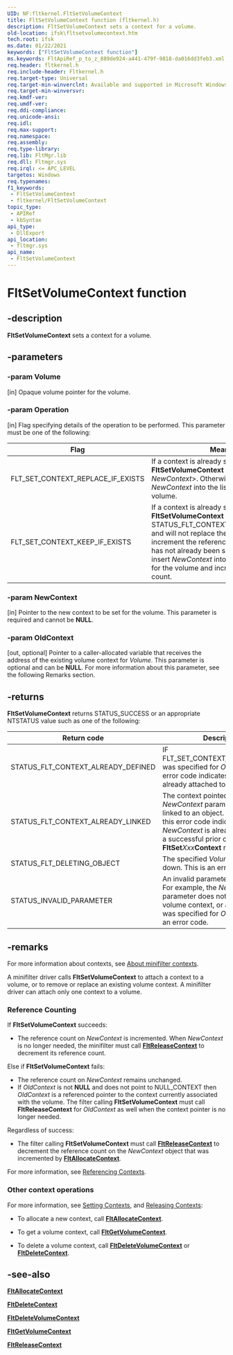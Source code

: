 ```yaml
---
UID: NF:fltkernel.FltSetVolumeContext
title: FltSetVolumeContext function (fltkernel.h)
description: FltSetVolumeContext sets a context for a volume.
old-location: ifsk\fltsetvolumecontext.htm
tech.root: ifsk
ms.date: 01/22/2021
keywords: ["FltSetVolumeContext function"]
ms.keywords: FltApiRef_p_to_z_889de924-a441-479f-9818-da016dd3feb3.xml, FltSetVolumeContext, FltSetVolumeContext function [Installable File System Drivers], fltkernel/FltSetVolumeContext, ifsk.fltsetvolumecontext
req.header: fltkernel.h
req.include-header: Fltkernel.h
req.target-type: Universal
req.target-min-winverclnt: Available and supported in Microsoft Windows 2000 Update Rollup 1 for SP4, Windows XP SP2, Windows Server 2003 SP1, and later operating systems.
req.target-min-winversvr: 
req.kmdf-ver: 
req.umdf-ver: 
req.ddi-compliance: 
req.unicode-ansi: 
req.idl: 
req.max-support: 
req.namespace: 
req.assembly: 
req.type-library: 
req.lib: FltMgr.lib
req.dll: Fltmgr.sys
req.irql: <= APC_LEVEL
targetos: Windows
req.typenames: 
f1_keywords:
 - FltSetVolumeContext
 - fltkernel/FltSetVolumeContext
topic_type:
 - APIRef
 - kbSyntax
api_type:
 - DllExport
api_location:
 - fltmgr.sys
api_name:
 - FltSetVolumeContext
---
```


# FltSetVolumeContext function

## -description

**FltSetVolumeContext** sets a context for a volume.

## -parameters

### -param Volume

[in] Opaque volume pointer for the volume.

### -param Operation

[in] Flag specifying details of the operation to be performed. This parameter must be one of the following:

| Flag | Meaning |
| ---- | ------- |
| FLT_SET_CONTEXT_REPLACE_IF_EXISTS | If a context is already set for *Volume*, **FltSetVolumeContext** will replace it with *NewContext*>. Otherwise, it will insert *NewContext* into the list of contexts for the volume. |
| FLT_SET_CONTEXT_KEEP_IF_EXISTS | If a context is already set for this volume, **FltSetVolumeContext** will return STATUS_FLT_CONTEXT_ALREADY_DEFINED, and will not replace the existing context or increment the reference count. If a context has not already been set, the routine will insert *NewContext* into the list of contexts for the volume and increment the reference count. |

### -param NewContext

[in] Pointer to the new context to be set for the volume. This parameter is required and cannot be **NULL**.

### -param OldContext

[out, optional] Pointer to a caller-allocated variable that receives the address of the existing volume context for *Volume*. This parameter is optional and can be **NULL**. For more information about this parameter, see the following Remarks section.

## -returns

**FltSetVolumeContext** returns STATUS_SUCCESS or an appropriate NTSTATUS value such as one of the following:

| Return code | Description |
| ----------- | ----------- |
| STATUS_FLT_CONTEXT_ALREADY_DEFINED | IF FLT_SET_CONTEXT_KEEP_IF_EXISTS was specified for *Operation*, this error code indicates that a context is already attached to the volume. |
| STATUS_FLT_CONTEXT_ALREADY_LINKED | The context pointed to by the *NewContext* parameter is already linked to an object.  In other words, this error code indicates that *NewContext* is already in use due to a successful prior call of a **FltSet***Xxx***Context** routine. |
| STATUS_FLT_DELETING_OBJECT | The specified *Volume* is being torn down. This is an error code. |
| STATUS_INVALID_PARAMETER | An invalid parameter was passed. For example, the *NewContext* parameter does not point to a valid volume context, or an invalid value was specified for *Operation*. This is an error code. |

## -remarks

For more information about contexts, see [About minifilter contexts](/windows-hardware/drivers/ifs/managing-contexts-in-a-minifilter-driver).

A minifilter driver calls **FltSetVolumeContext** to attach a context to a volume, or to remove or replace an existing volume context. A minifilter driver can attach only one context to a volume.

### Reference Counting

If **FltSetVolumeContext** succeeds:

- The reference count on *NewContext* is incremented. When *NewContext* is no longer needed, the minifilter must call [**FltReleaseContext**](nf-fltkernel-fltreleasecontext.md) to decrement its reference count.

Else if **FltSetVolumeContext** fails:

- The reference count on *NewContext* remains unchanged.
- If *OldContext* is not **NULL** and does not point to NULL_CONTEXT then *OldContext* is a referenced pointer to the context currently associated with the volume. The filter calling **FltSetVolumeContext** must call **FltReleaseContext** for *OldContext* as well when the context pointer is no longer needed.

Regardless of success:

- The filter calling **FltSetVolumeContext** must call [**FltReleaseContext**](nf-fltkernel-fltreleasecontext.md) to decrement the reference count on the *NewContext* object that was incremented by [**FltAllocateContext**](nf-fltkernel-fltallocatecontext.md).

For more information, see [Referencing Contexts](/windows-hardware/drivers/ifs/referencing-contexts).

### Other context operations

For more information, see [Setting Contexts](/windows-hardware/drivers/ifs/setting-contexts), and [Releasing Contexts](/windows-hardware/drivers/ifs/releasing-contexts):

- To allocate a new context, call [**FltAllocateContext**](nf-fltkernel-fltallocatecontext.md).

- To get a volume context, call [**FltGetVolumeContext**](nf-fltkernel-fltgetvolumecontext.md).

- To delete a volume context, call [**FltDeleteVolumeContext**](nf-fltkernel-fltdeletevolumecontext.md) or [**FltDeleteContext**](nf-fltkernel-fltdeletecontext.md).

## -see-also

[**FltAllocateContext**](nf-fltkernel-fltallocatecontext.md)

[**FltDeleteContext**](nf-fltkernel-fltdeletecontext.md)

[**FltDeleteVolumeContext**](nf-fltkernel-fltdeletevolumecontext.md)

[**FltGetVolumeContext**](nf-fltkernel-fltgetvolumecontext.md)

[**FltReleaseContext**](nf-fltkernel-fltreleasecontext.md)
